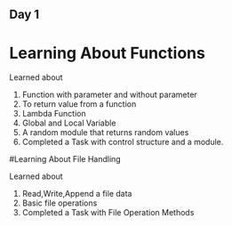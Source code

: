 ## Day 1
# Learning About Functions

Learned about 
1. Function with parameter and without parameter 
2. To return value from a function
3. Lambda Function
4. Global and Local Variable
5. A random module that returns random values
6. Completed a Task with control structure and a module.


#Learning About File Handling

Learned about
1. Read,Write,Append a file data
2. Basic file operations
3. Completed a Task with File Operation Methods

   

